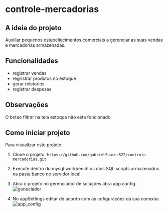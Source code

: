 # controle-mercadorias
## A ideia do projeto
Auxiliar pequenos estabeliecimentos comerciais a gerenciar as suas vendas e mercadorias armazenadas.

## Funcionalidades
* registrar vendas
* regristrar produtos no estoque
* gerar relatorios
* registrar despesas

## Observações
O botao filtrar na tela estoque não esta funcionado.

## Como iniciar projeto
Para visualizar este projeto.

1. Clone o projeto.
```https://github.com/gabrielSoares522/controle-mercadorias.git```

1. Execute dentro do mysql workbench os dois SQL scripts armazenados na  pasta banco no servidor local.

1. Abra o projeto no gerenciador de soluções abra app.config.
![geneciador](https://github.com/gabrielSoares522/controle-mercadorias/blob/master/imagens/geren_Solucoes.png)

1. No appSettings editar de acordo com as cofigurações da sua conexão.
![app_config](https://github.com/gabrielSoares522/controle-mercadorias/blob/master/imagens/app_config.png)
